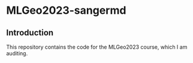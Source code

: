 # MLGeo2023-sangermd

## Introduction
This repository contains the code for the MLGeo2023 course, which I am auditing.
